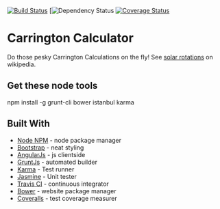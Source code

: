 [![Build Status](https://travis-ci.org/aowongster/aowongster.github.io.svg?branch=master)](https://travis-ci.org/aowongster/aowongster.github.io)
[![Dependency Status](https://david-dm.org/aowongster/aowongster.github.io.svg)
[![Coverage Status](https://coveralls.io/repos/aowongster/aowongster.github.io/badge.svg)](https://coveralls.io/r/aowongster/aowongster.github.io)

# Carrington Calculator

Do those pesky Carrington Calculations on the fly!
See [solar rotations](https://en.wikipedia.org/wiki/Solar_rotation) on wikipedia.

## Get these node tools
  npm install -g grunt-cli bower istanbul karma

## Built With

* [Node NPM][0] - node package manager
* [Bootstrap][1] - neat styling
* [AngularJs][2] - js clientside
* [GruntJs][3] - automated builder
* [Karma][4] - Test runner
* [Jasmine][5] - Unit tester
* [Travis CI][6] - continuous integrator
* [Bower][7] - website package manager
* [Coveralls][8] - test coverage measurer

[0]: https://www.npmjs.com/
[1]: http://getbootstrap.com/
[2]: https://angularjs.org/
[3]: http://gruntjs.com/
[4]: http://karma-runner.github.io/
[5]: http://jasmine.github.io/
[6]: https://travis-ci.org/
[7]: http://bower.io/
[8]: https://coveralls.io/
